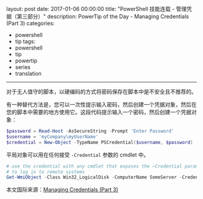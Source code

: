 ﻿layout: post
date: 2017-01-06 00:00:00
title: "PowerShell 技能连载 - 管理凭据（第三部分）"
description: PowerTip of the Day - Managing Credentials (Part 3)
categories:
- powershell
- tip
tags:
- powershell
- tip
- powertip
- series
- translation
---
对于无人值守的脚本，以硬编码的方式将密码保存在脚本中是不安全且不推荐的。

有一种替代方法是，您可以一次性提示输入密码，然后创建一个凭据对象，然后在您的脚本中需要的地方使用它。这段代码提示输入一个密码，然后创建一个凭据对象：

```powershell
$password = Read-Host -AsSecureString -Prompt 'Enter Password'
$username = 'myCompany\myUserName'
$credential = New-Object -TypeName PSCredential($username, $password)
```

平局对象可以用在任何接受 `-Credential` 参数的 cmdlet 中。

```powershell
# use the credential with any cmdlet that exposes the –Credential parameter
# to log in to remote systems
Get-WmiObject -Class Win32_LogicalDisk -ComputerName SomeServer -Credential $credential
```

<!--more-->
本文国际来源：[Managing Credentials (Part 3)](http://community.idera.com/powershell/powertips/b/tips/posts/managing-credentials-part-3)

